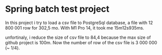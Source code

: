 # Spring batch test project


In this project i try to load a csv file to PostgreSql database, a file with 12 800 001 row for 302,5 mo. With M1 Pro 14, it took me 15m12s935ms.

unfortinaly, i reduce the size of csv file to 84,4 because the max size of github project is 100m. Now the number of row of the csv file is 3 000 000 (~ 1/4).